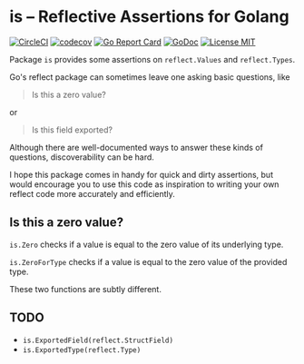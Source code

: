 # is – Reflective Assertions for Golang

[![CircleCI](https://circleci.com/gh/samsalisbury/is.svg?style=svg)](https://circleci.com/gh/samsalisbury/is)
[![codecov](https://codecov.io/gh/samsalisbury/is/branch/master/graph/badge.svg)](https://codecov.io/gh/samsalisbury/is)
[![Go Report Card](https://goreportcard.com/badge/github.com/samsalisbury/is)](https://goreportcard.com/report/github.com/samsalisbury/is)
[![GoDoc](https://godoc.org/github.com/samsalisbury/is?status.svg)](https://godoc.org/github.com/samsalisbury/is)
[![License MIT](https://img.shields.io/badge/license-MIT-blue.svg)](LICENSE)

Package `is` provides some assertions on `reflect.Values` and `reflect.Types`.

Go's reflect package can sometimes leave one asking basic questions, like

> Is this a zero value?

or

> Is this field exported?

Although there are well-documented ways to answer these kinds of questions,
discoverability can be hard.

I hope this package comes in handy for quick and dirty assertions, but would
encourage you to use this code as inspiration to writing your own reflect
code more accurately and efficiently.

## Is this a zero value?

`is.Zero` checks if a value is equal to the zero value of its underlying type.

`is.ZeroForType` checks if a value is equal to the zero value of the provided type.

These two functions are subtly different.

## TODO

- `is.ExportedField(reflect.StructField)`
- `is.ExportedType(reflect.Type)`
